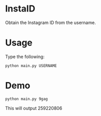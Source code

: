 # InstaID
Obtain the Instagram ID from the username. 

# Usage
Type the following: 
```
python main.py USERNAME
```
# Demo
```
python main.py 9gag
```
This will output 259220806

